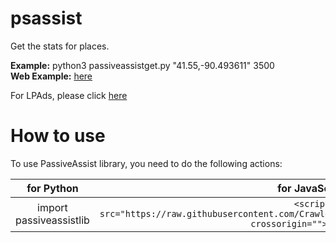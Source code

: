 # psassist
Get the stats for places.

**Example:** python3 passiveassistget.py "41.55,-90.493611" 3500  
**Web Example:** [here](https://crawlerop.github.io/psassist/js/getmaplace.html)

For LPAds, please click [here](https://github.com/crawlerop/lpads)

# How to use
To use PassiveAssist library, you need to do the following actions:

for Python                                | for JavaScript
:----------------------------------------:|:--------------------------------------------------------------------------------------------------------------------------:
import passiveassistlib                   | ```<script src="https://raw.githubusercontent.com/Crawlerop/psassist/main/js/passiveassist.js" crossorigin=""></script>```
